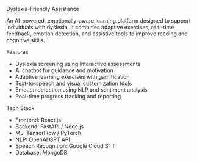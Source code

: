  Dyslexia-Friendly Assistance

An AI-powered, emotionally-aware learning platform designed to support individuals with dyslexia. It combines adaptive exercises, real-time feedback, emotion detection, and assistive tools to improve reading and cognitive skills.

Features
- Dyslexia screening using interactive assessments
- AI chatbot for guidance and motivation
- Adaptive learning exercises with gamification
- Text-to-speech and visual customization tools
- Emotion detection using NLP and sentiment analysis
- Real-time progress tracking and reporting

 Tech Stack
- Frontend: React.js
- Backend: FastAPI / Node.js
- ML: TensorFlow / PyTorch
- NLP: OpenAI GPT API
- Speech Recognition: Google Cloud STT
- Database: MongoDB



